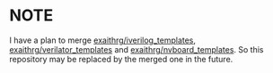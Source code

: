 # NOTE

I have a plan to merge [exaithrg/iverilog_templates](https://github.com/exaithrg/iverilog_templates), [exaithrg/verilator_templates](https://github.com/exaithrg/verilator_templates) and [exaithrg/nvboard_templates](https://github.com/exaithrg/nvboard_templates). So this repository may be replaced by the merged one in the future.


